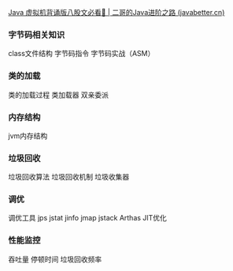 [Java 虚拟机背诵版八股文必看🍉 | 二哥的Java进阶之路 (javabetter.cn)](https://javabetter.cn/interview/java-jvm-baguwen.html#%E7%AE%80%E8%BF%B0%E6%96%B9%E6%B3%95%E5%8C%BA)

### 字节码相关知识
class文件结构 字节码指令 字节码实战（ASM）
### 类的加载
类的加载过程 类加载器 双亲委派
### 内存结构
jvm内存结构 
### 垃圾回收
垃圾回收算法 垃圾回收机制 垃圾收集器
### 调优
调优工具 jps jstat jinfo jmap jstack Arthas
JIT优化
### 性能监控
吞吐量 停顿时间 垃圾回收频率

